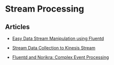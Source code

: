 Stream Processing
=================


Articles
--------

-   [Easy Data Stream Manipulation using
    Fluentd](/articles//articles/filter-modify-apache.md)


-   [Stream Data Collection to Kinesis
    Stream](/articles//articles/kinesis-stream.md)


-   [Fluentd and Norikra: Complex Event
    Processing](/articles/cep-norikra)
